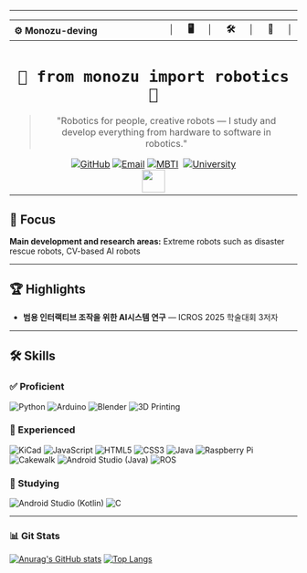 

---

<div align="center">
  <table>
    <thead>
      <tr>
        <th align="left">⚙️ Monozu-deving</th>
        <th align="right">│⠀⠀🖥️⠀⠀│⠀⠀🛠️⠀⠀│⠀⠀🤖⠀⠀│</th>
      </tr>
    </thead>
    <tbody>
      <tr align="center">
        <td colspan="2">
          <h1>
            <code>🎲 from monozu import robotics 🤖</code>
          </h1>
          <blockquote>"Robotics for people, creative robots — I study and develop everything from hardware to software in robotics."</blockquote>
          <a href="https://github.com/monozu-deving"><img src="https://img.shields.io/badge/GitHub-100000?style=flat&amp;logo=github&amp;logoColor=white" alt="GitHub"></a>
          <a href="mailto:monozu.deving@gmail.com"><img src="https://img.shields.io/badge/Email-Contact-blue?style=flat&amp;logo=gmail&amp;logoColor=white" alt="Email"></a>
          <a href="https://www.16personalities.com/ko/결과/intj-a/m/9xhhavnkm?utm_source=results-assertive-architect&amp;utm_medium=email&amp;utm_campaign=ko&amp;utm_content=view-results"><img src="https://img.shields.io/badge/MBTI-INTJ-8E44AD?style=flat" alt="MBTI"></a>
          <img src="https://komarev.com/ghpvc/?username=monozu-deving&amp;color=green" alt="">
          <a href=""><img src="https://img.shields.io/badge/Sejong_University-A31F34?style=flat&amp;logo=academia&amp;logoColor=white" alt="University"></a>
          <br>
          <img height="40" src="https://img.shields.io/badge/Python-3776AB?style=flat&logo=python />
          <img width="12" />
          <br>
        </td>
      </tr>
    </tbody>
  </table>
</div>


## 🎯 Focus  

**Main development and research areas:** Extreme robots such as disaster rescue robots, CV-based AI robots

---

## 🏆 Highlights  

- **범용 인터랙티브 조작을 위한 AI시스템 연구** — ICROS 2025 학술대회 3저자

---

## 🛠️ Skills

### ✅ Proficient

![Python](https://img.shields.io/badge/Python-3776AB?style=flat&logo=python&logoColor=white)
![Arduino](https://img.shields.io/badge/Arduino-00979D?style=flat&logo=arduino&logoColor=white)
![Blender](https://img.shields.io/badge/Blender-F5792A?style=flat&logo=blender&logoColor=white)
![3D Printing](https://img.shields.io/badge/3D_Printing-FF6F00?style=flat&logo=open3d&logoColor=white)

### 🔷 Experienced

![KiCad](https://img.shields.io/badge/KiCad-314CB6?style=flat&logo=kicad&logoColor=white)
![JavaScript](https://img.shields.io/badge/JavaScript-F7DF1E?style=flat&logo=javascript&logoColor=black)
![HTML5](https://img.shields.io/badge/HTML5-E34F26?style=flat&logo=html5&logoColor=white)
![CSS3](https://img.shields.io/badge/CSS3-1572B6?style=flat&logo=css3&logoColor=white)
![Java](https://img.shields.io/badge/Java-007396?style=flat&logo=openjdk&logoColor=white)
![Raspberry Pi](https://img.shields.io/badge/Raspberry_Pi-A22846?style=flat&logo=raspberrypi&logoColor=white)
![Cakewalk](https://img.shields.io/badge/Cakewalk-F5792A?style=flat&logo=bandlab&logoColor=white)
![Android Studio (Java)](https://img.shields.io/badge/Android_Studio-3DDC84?style=flat&logo=android&logoColor=white)
![ROS](https://img.shields.io/badge/ROS-22314E?logo=ros&logoColor=white)

### 🧪 Studying

![Android Studio (Kotlin)](https://img.shields.io/badge/Kotlin-7F52FF?style=flat&logo=kotlin&logoColor=white)
![C](https://img.shields.io/badge/C-00599C?style=flat&logo=c&logoColor=white)

---

### 📊 Git Stats  

[![Anurag's GitHub stats](https://github-readme-stats.vercel.app/api?username=monozu-deving&show_icons=true&theme=one_dark_pro&rank_icon=github)](https://github.com/anuraghazra/github-readme-stats)
[![Top Langs](https://github-readme-stats.vercel.app/api/top-langs/?username=monozu-deving&layout=compact&theme=one_dark_pro)](https://github.com/anuraghazra/github-readme-stats)

<!--
**monozu-deving/monozu-deving** is a ✨ _special_ ✨ repository because its `README.md` (this file) appears on your GitHub profile.

Here are some ideas to get you started:

- 🔭 I’m currently working on ...
- 🌱 I’m currently learning ...
- 👯 I’m looking to collaborate on ...
- 🤔 I’m looking for help with ...
- 💬 Ask me about ...
- 📫 How to reach me: ...
- 😄 Pronouns: ...
- ⚡ Fun fact: ...
-->
